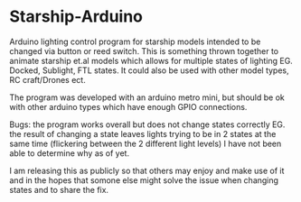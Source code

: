 # Starship-Arduino
Arduino lighting control program for starship models intended to be changed via button or reed switch. This is something thrown together to animate starship et.al models which allows for multiple states of lighting EG. Docked, Sublight, FTL states. It could also be used with other model types, RC craft/Drones ect.

The program was developed with an arduino metro mini, but should be ok with other arduino types which have enough GPIO connections.

Bugs: the program works overall but does not change states correctly EG. the result of changing a state leaves lights trying to be in 2 states at the same time (flickering between the 2 different light levels) I have not been able to determine why as of yet.

I am releasing this as publicly so that others may enjoy and make use of it and in the hopes that somone else might solve the issue when changing states and to share the fix.
